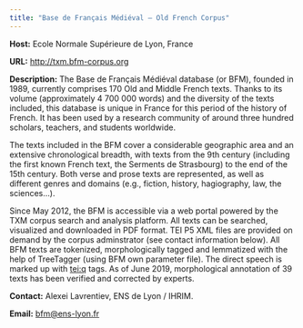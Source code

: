 ```yaml
---
title: "Base de Français Médiéval – Old French Corpus"
---
```

**Host:** Ecole Normale Supérieure de Lyon, France


**URL:** <http://txm.bfm-corpus.org>


**Description:** The Base de Français Médiéval database (or BFM), founded in 1989, currently comprises 170 Old and Middle French texts. Thanks to its volume (approximately 4 700 000 words) and the diversity of the texts included, this database is unique in France for this period of the history of French. It has been used by a research community of around three hundred scholars, teachers, and students worldwide.


The texts included in the BFM cover a considerable geographic area and an extensive chronological breadth, with texts from the 9th century (including the first known French text, the Serments de Strasbourg) to the end of the 15th century. Both verse and prose texts are represented, as well as different genres and domains (e.g., fiction, history, hagiography, law, the sciences…).


Since May 2012, the BFM is accessible via a web portal powered by the TXM corpus search and analysis platform. All texts can be searched, visualized and downloaded in PDF format. TEI P5 XML files are provided on demand by the corpus adminstrator (see contact information below).
All BFM texts are tokenized, morphologically tagged and lemmatized with the help of TreeTagger (using BFM own parameter file). The direct speech is marked up with <tei:q> tags. As of June 2019, morphological annotation of 39 texts has been verified and corrected by experts.


**Contact:** Alexei Lavrentiev, ENS de Lyon / IHRIM.


**Email:** [bfm@ens-lyon.fr](mailto:bfm@ens-lyon.fr)


 